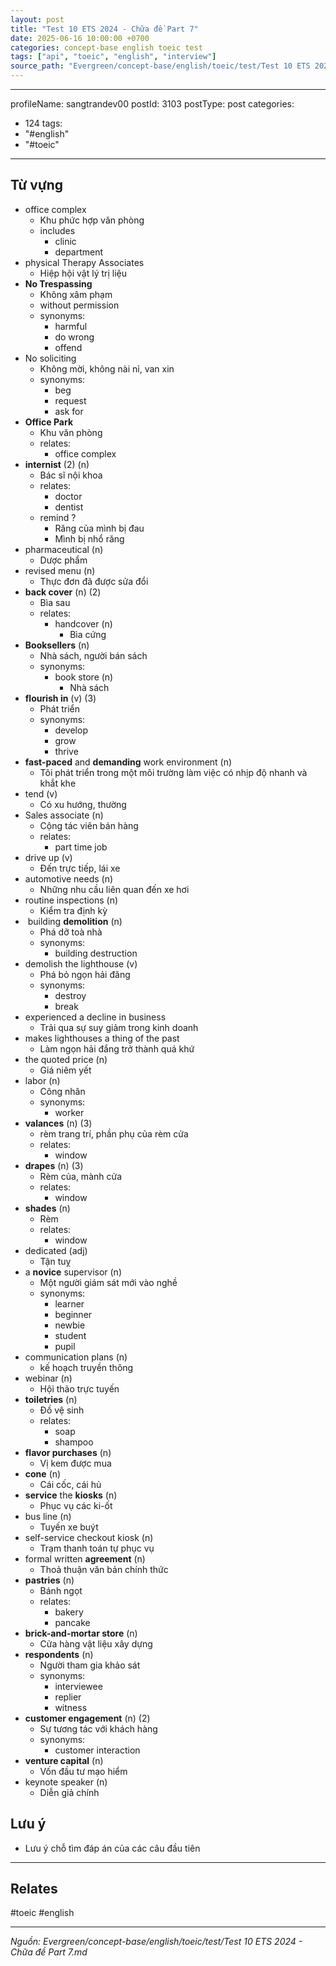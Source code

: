 ```yaml
---
layout: post
title: "Test 10 ETS 2024 - Chữa đề Part 7"
date: 2025-06-16 10:00:00 +0700
categories: concept-base english toeic test
tags: ["api", "toeic", "english", "interview"]
source_path: "Evergreen/concept-base/english/toeic/test/Test 10 ETS 2024 - Chữa đề Part 7.md"
---
```

---
profileName: sangtrandev00
postId: 3103
postType: post
categories:
  - 124
tags:
  - "#english"
  - "#toeic"
---
## Từ vựng

- office complex
	- Khu phức hợp văn phòng
	- includes
		- clinic
		- department
- physical Therapy Associates 
	- Hiệp hội vật lý trị liệu
- **No Trespassing**
	- Không xâm phạm
	- without permission
	- synonyms:
		- harmful
		- do wrong
		- offend
- No soliciting
	- Không mời, không nài nỉ, van xin
	- synonyms:
		- beg
		- request
		- ask for
- **Office Park**
	- Khu văn phòng
	- relates:
		- office complex
- **internist** (2) (n)
	- Bác sĩ nội khoa
	- relates:
		- doctor
		- dentist
	- remind ?
		- Răng của mình bị đau
		- Mình bị nhổ răng
- pharmaceutical (n)
	- Dược phẩm
- revised menu (n)
	- Thực đơn đã được sửa đổi
- **back cover** (n) (2)
	- Bìa sau
	- relates:
		- handcover (n)
			- Bìa cứng
- **Booksellers** (n)
	- Nhà sách, người bán sách
	- synonyms:
		- book store (n)
			- Nhà sách
- **flourish in** (v) (3)
	- Phát triển
	- synonyms:
		- develop
		- grow
		- thrive
- **fast-paced** and **demanding** work environment (n)
	- Tôi phát triển trong một môi trường làm việc có nhịp độ nhanh và khắt khe
- tend (v)
	- Có xu hướng, thường
- Sales associate (n)
	- Cộng tác viên bán hàng
	- relates:
		- part time job
- drive up (v) 
	- Đến trực tiếp, lái xe
- automotive needs (n)
	- Những nhu cầu liên quan đến xe hơi
- routine inspections (n)
	- Kiểm tra định kỳ
-  building **demolition** (n)
	- Phá dỡ toà nhà
	- synonyms:
		- building destruction
- demolish the lighthouse (v)
	- Phá bỏ ngọn hải đăng
	- synonyms:
		- destroy
		- break
- experienced a decline in business 
	- Trải qua sự suy giảm trong kinh doanh
- makes lighthouses a thing of the past
	- Làm ngọn hải đắng trở thành quá khứ
- the quoted price (n)
	- Giá niêm yết
- labor (n)
	- Công nhân
	- synonyms:
		- worker
- **valances** (n) (3)
	- rèm trang trí, phần phụ của rèm cửa
	- relates:
		- window
- **drapes** (n) (3)
	- Rèm của, mành cửa
	- relates:
		- window
- **shades** (n)
	- Rèm
	- relates:
		- window
- dedicated (adj)
	- Tận tuỵ
- a **novice** supervisor (n)
	- Một người giám sát mới vào nghề
	- synonyms:
		- learner
		- beginner
		- newbie
		- student
		- pupil
- communication plans (n)
	- kế hoạch truyền thông
- webinar (n)
	- Hội thảo trực tuyến
- **toiletries** (n)
	- Đồ vệ sinh
	- relates:
		- soap
		- shampoo
- **flavor purchases** (n)
	- Vị kem được mua
- **cone** (n)
	- Cái cốc, cái hủ
- **service** the **kiosks** (n)
	- Phục vụ các ki-ốt
- bus line (n)
	- Tuyến xe buýt
- self-service checkout kiosk (n)
	- Trạm thanh toán tự phục vụ
- formal written **agreement** (n)
	- Thoả thuận văn bản chính thức
- **pastries** (n)
	- Bánh ngọt
	- relates:
		- bakery
		- pancake
- **brick-and-mortar store** (n)
	- Cửa hàng vật liệu xây dựng
- **respondents** (n)
	- Người tham gia khảo sát
	- synonyms:
		- interviewee
		- replier
		- witness
- **customer engagement** (n) (2)
	- Sự tương tác với khách hàng
	- synonyms:
		- customer interaction
- **venture capital** (n)
	- Vốn đầu tư mạo hiểm
- keynote speaker (n)
	- Diễn giả chính
## Lưu ý
- Lưu ý chỗ tìm đáp án của các câu đầu tiên

---
## Relates

#toeic #english

---
*Nguồn: Evergreen/concept-base/english/toeic/test/Test 10 ETS 2024 - Chữa đề Part 7.md*
